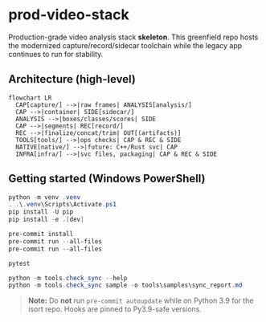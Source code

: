 # prod-video-stack

Production-grade video analysis stack **skeleton**. This greenfield repo hosts the modernized capture/record/sidecar toolchain while the legacy app continues to run for stability.

## Architecture (high-level)

```mermaid
flowchart LR
  CAP[capture/] -->|raw frames| ANALYSIS[analysis/]
  CAP -->|container| SIDE[sidecar/]
  ANALYSIS -->|boxes/classes/scores| SIDE
  CAP -->|segments| REC[record/]
  REC -->|finalize/concat/trim| OUT[(artifacts)]
  TOOLS[tools/] -->|ops checks| CAP & REC & SIDE
  NATIVE[native/] -->|future: C++/Rust svc| CAP
  INFRA[infra/] -->|svc files, packaging| CAP & REC & SIDE
```

## Getting started (Windows PowerShell)

```powershell
python -m venv .venv
. .\.venv\Scripts\Activate.ps1
pip install -U pip
pip install -e .[dev]

pre-commit install
pre-commit run --all-files
pre-commit run --all-files

pytest

python -m tools.check_sync --help
python -m tools.check_sync sample -o tools\samples\sync_report.md
```

> **Note:** Do **not** run `pre-commit autoupdate` while on Python 3.9 for the isort repo. Hooks are pinned to Py3.9-safe versions.

